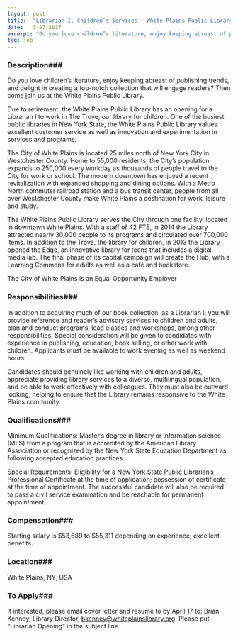 ```yaml
---
layout: post
title:  "Librarian I, Children’s Services - White Plains Public Library"
date:   3-27-2017
excerpt: "Do you love children’s literature, enjoy keeping abreast of publishing trends, and delight in creating a top-notch collection that will engage readers? Then come join us at the White Plains Public Library. Due to retirement, the White Plains Public Library has an opening for a Librarian I to work in..."
tag: job
---
```


### Description###

Do you love children’s literature, enjoy keeping abreast of publishing trends, and delight in creating a top-notch collection that will engage readers? Then come join us at the White Plains Public Library.

Due to retirement, the White Plains Public Library has an opening for a Librarian I to work in The Trove, our library for children. One of the busiest public libraries in New York State, the White Plains Public Library values excellent customer service as well as innovation and experimentation in services and programs. 


The City of White Plains is located 25 miles north of New York City in Westchester County. Home to 55,000 residents, the City’s population expands to 250,000 every workday as thousands of people travel to the City for work or school. The modern downtown has enjoyed a recent revitalization with expanded shopping and dining options. With a Metro North commuter railroad station and a bus transit center, people from all over Westchester County make White 
Plains a destination for work, leisure and study. 

The White Plains Public Library serves the City through one facility, located in downtown White Plains. With a staff of 42 FTE, in 2014 the Library attracted nearly 30,000 people to its programs and circulated over 700,000 items. In addition to the Trove, the library for children, in 2013 the Library opened the Edge, an innovative library for teens that includes a digital media lab. The final phase of its capital campaign will create the Hub, with a Learning Commons for adults as well as a café and bookstore. 

The City of White Plains is an Equal Opportunity Employer 





### Responsibilities###

In addition to acquiring much of our book collection, as a Librarian I, you will provide reference and reader’s advisory services to children and adults, plan and conduct programs, lead classes and workshops, among other responsibilities. Special consideration will be given to candidates with experience in publishing, education, book selling, or other work with children.  Applicants must be available to work evening as well as weekend hours. 

Candidates should genuinely like working with children and adults, appreciate providing library services to a diverse, multilingual population, and be able to work effectively with colleagues. They must also be outward looking, helping to ensure that the Library remains responsive to the White Plains community. 



### Qualifications###

Minimum Qualifications: Master’s degree in library or information science (MLS) from a program that is accredited by the American Library Association or recognized by the New York State Education Department as following accepted education practices. 

Special Requirements: Eligibility for a New York State Public Librarian’s Professional Certificate at the time of application; possession of certificate at the time of appointment. The successful candidate will also be required to pass a civil service examination and be reachable for permanent appointment.



### Compensation###

Starting salary is $53,689 to $55,311 depending on experience; excellent benefits.


### Location###

White Plains, NY, USA




### To Apply###

If interested, please email cover letter and resume to by April 17 to: Brian Kenney, Library Director, bkenney@whiteplainslibrary.org. Please put “Librarian Opening” in the subject line.





